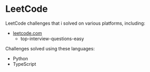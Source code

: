 # LeetCode

LeetCode challenges that i solved on various platforms, including:
- [leetcode.com](https://leetcode.com)
  - top-interview-questions-easy

Challenges solved using these languages:
- Python
- TypeScript

